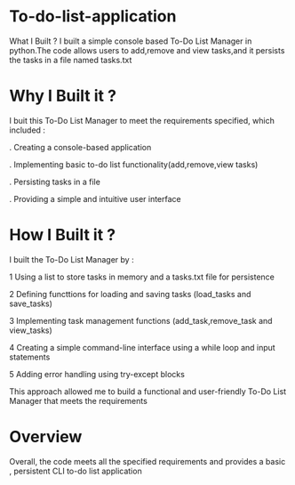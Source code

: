 
# To-do-list-application
What I Built ?
I built a simple console based To-Do List Manager in python.The code allows users to add,remove and view tasks,and it persists the tasks in a file named tasks.txt

# Why I Built it ?
I buit this To-Do List Manager to meet the requirements specified, which included :

. Creating a console-based application

. Implementing basic to-do list functionality(add,remove,view tasks)

. Persisting tasks in a file

. Providing a simple and intuitive user interface

# How I Built it ?
I built the To-Do List Manager by :

1 Using a list to store tasks in memory and a tasks.txt file for persistence

2 Defining functtions for loading and saving tasks (load_tasks and save_tasks)

3 Implementing task management functions (add_task,remove_task and view_tasks)

4 Creating a simple command-line interface using a while loop and input statements

5 Adding error handling using try-except blocks

This approach allowed me to build a functional and user-friendly To-Do List Manager that meets the requirements

# Overview
Overall, the code meets all the specified requirements and provides a basic , persistent CLI to-do list application
